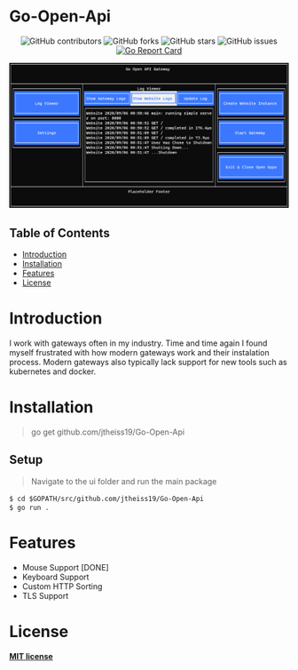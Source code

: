 # Go-Open-Api
<div align="center">
  
![GitHub contributors](https://img.shields.io/github/contributors/jtheiss19/MARI-Engine)
![GitHub forks](https://img.shields.io/github/forks/jtheiss19/MARI-Engine?label=Forks)
![GitHub stars](https://img.shields.io/github/stars/jtheiss19/MARI-Engine?style=Stars)
![GitHub issues](https://img.shields.io/github/issues-raw/jtheiss19/MARI-Engine)
[![Go Report Card](https://goreportcard.com/badge/github.com/jtheiss19/MARI-Engine)](https://goreportcard.com/report/github.com/jtheiss19/MARI-Engine)

</div>

<a href="https://github.com/jtheiss19/Go-Open-API"><img src="./sample.png" alt="Demo Picture"></a>


## Table of Contents

- [Introduction](#Introduction)
- [Installation](#installation)
- [Features](#features)
- [License](#license)



# Introduction

I work with gateways often in my industry. Time and time again I found myself frustrated with how modern gateways work and their instalation process. Modern gateways also typically lack support for new tools such as kubernetes and docker. 




# Installation

> go get github.com/jtheiss19/Go-Open-Api


## Setup

> Navigate to the ui folder and run the main package

```shell
$ cd $GOPATH/src/github.com/jtheiss19/Go-Open-Api
$ go run .
```

# Features
* Mouse Support [DONE]
* Keyboard Support
* Custom HTTP Sorting
* TLS Support

# License

**[MIT license](http://opensource.org/licenses/mit-license.php)**
